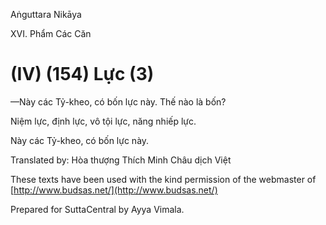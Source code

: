  

Aṅguttara Nikāya

XVI. Phẩm Các Căn

# (IV) (154) Lực (3)

—Này các Tỷ-kheo, có bốn lực này. Thế nào là bốn?

Niệm lực, định lực, vô tội lực, năng nhiếp lực.

Này các Tỷ-kheo, có bốn lực này.

Translated by: Hòa thượng Thích Minh Châu dịch Việt

These texts have been used with the kind permission of the webmaster of [http://www.budsas.net/](http://www.budsas.net/)

Prepared for SuttaCentral by Ayya Vimala.
